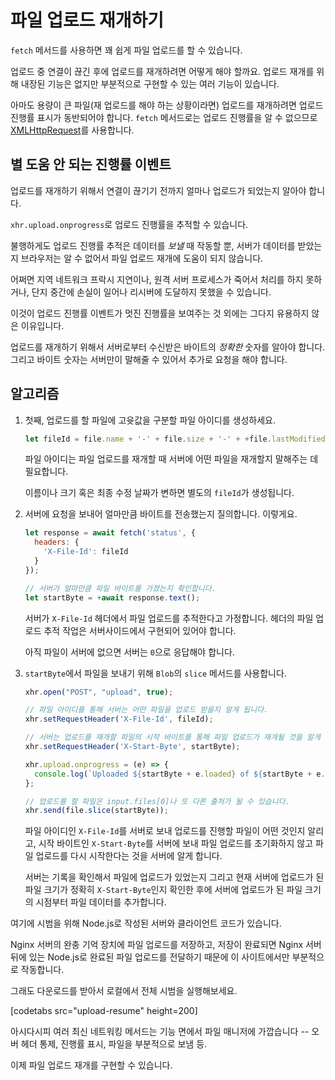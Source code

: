 # 파일 업로드 재개하기

`fetch` 메서드를 사용하면 꽤 쉽게 파일 업로드를 할 수 있습니다.

업로드 중 연결이 끊긴 후에 업로드를 재개하려면 어떻게 해야 할까요. 업로드 재개를 위해 내장된 기능은 없지만 부분적으로 구현할 수 있는 여러 기능이 있습니다.

아마도 용량이 큰 파일(재 업로드를 해야 하는 상황이라면) 업로드를 재개하려면 업로드 진행률 표시가 동반되어야 합니다. `fetch` 메서드로는 업로드 진행률을 알 수 없으므로 [XMLHttpRequest](info:xmlhttprequest)를 사용합니다.

## 별 도움 안 되는 진행률 이벤트

업로드를 재개하기 위해서 연결이 끊기기 전까지 얼마나 업로드가 되었는지 알아야 합니다.

`xhr.upload.onprogress`로 업로드 진행률을 추적할 수 있습니다.

불행하게도 업로드 진행률 추적은 데이터를 *보낼* 때 작동할 뿐, 서버가 데이터를 받았는지 브라우저는 알 수 없어서 파일 업로드 재개에 도움이 되지 않습니다.

어쩌면 지역 네트워크 프락시 지연이나, 원격 서버 프로세스가 죽어서 처리를 하지 못하거나, 단지 중간에 손실이 일어나 리시버에 도달하지 못했을 수 있습니다.

이것이 업로드 진행률 이벤트가 멋진 진행률을 보여주는 것 외에는 그다지 유용하지 않은 이유입니다.

업로드를 재개하기 위해서 서버로부터 수신받은 바이트의 *정확한* 숫자를 알아야 합니다. 그리고 바이트 숫자는 서버만이 말해줄 수 있어서 추가로 요청을 해야 합니다.

## 알고리즘

1. 첫째, 업로드를 할 파일에 고윳값을 구분할 파일 아이디를 생성하세요.
    ```js
    let fileId = file.name + '-' + file.size + '-' + +file.lastModifiedDate;
    ```
    파일 아이디는 파일 업로드를 재개할 때 서버에 어떤 파일을 재개할지 말해주는 데 필요합니다.

    이름이나 크기 혹은 최종 수정 날짜가 변하면 별도의 `fileId`가 생성됩니다.

2. 서버에 요청을 보내어 얼마만큼 바이트를 전송했는지 질의합니다. 이렇게요.
    ```js
    let response = await fetch('status', {
      headers: {
        'X-File-Id': fileId
      }
    });

    // 서버가 얼마만큼 파일 바이트를 가졌는지 확인합니다.
    let startByte = +await response.text();
    ```

    서버가 `X-File-Id` 헤더에서 파일 업로드를 추적한다고 가정합니다. 헤더의 파일 업로드 추적 작업은 서버사이드에서 구현되어 있어야 합니다.

    아직 파일이 서버에 없으면 서버는 `0`으로 응답해야 합니다.

3. `startByte`에서 파일을 보내기 위해 `Blob`의 `slice` 메서드를 사용합니다.
    ```js
    xhr.open("POST", "upload", true);

    // 파일 아이디를 통해 서버는 어떤 파일을 업로드 받을지 알게 됩니다.
    xhr.setRequestHeader('X-File-Id', fileId);

    // 서버는 업로드를 재개할 파일의 시작 바이트를 통해 파일 업로드가 재개될 것을 알게 됩니다.
    xhr.setRequestHeader('X-Start-Byte', startByte);

    xhr.upload.onprogress = (e) => {
      console.log(`Uploaded ${startByte + e.loaded} of ${startByte + e.total}`);
    };

    // 업로드를 할 파일은 input.files[0]나 또 다른 출처가 될 수 있습니다.
    xhr.send(file.slice(startByte));
    ```

    파일 아이디인 `X-File-Id`를 서버로 보내 업로드를 진행할 파일이 어떤 것인지 알리고, 시작 바이트인 `X-Start-Byte`를 서버에 보내 파일 업로드를 초기화하지 않고 파일 업로드를 다시 시작한다는 것을 서버에 알게 합니다.

    서버는 기록을 확인해서 파일에 업로드가 있었는지 그리고 현재 서버에 업로드가 된 파일 크기가 정확히 `X-Start-Byte`인지 확인한 후에 서버에 업로드가 된 파일 크기의 시점부터 파일 데이터를 추가합니다.


여기에 시범을 위해 Node.js로 작성된 서버와 클라이언트 코드가 있습니다.

Nginx 서버의 완충 기억 장치에 파일 업로드를 저장하고, 저장이 완료되면 Nginx 서버 뒤에 있는 Node.js로 완료된 파일 업로드를 전달하기 때문에 이 사이트에서만 부분적으로 작동합니다.

그래도 다운로드를 받아서 로컬에서 전체 시범을 실행해보세요.

[codetabs src="upload-resume" height=200]

아시다시피 여러 최신 네트워킹 메서드는 기능 면에서 파일 매니저에 가깝습니다 -- 오버 헤더 통제, 진행률 표시, 파일을 부분적으로 보냄 등.

이제 파일 업로드 재개를 구현할 수 있습니다.
